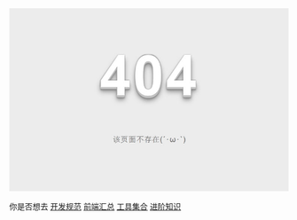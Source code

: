 <img src='img/404.jpg' width="800" alt="logo">

你是否想去 [开发规范](/standard/) [前端汇总](/web/) [工具集合](/tool/) [进阶知识](/advance/)

